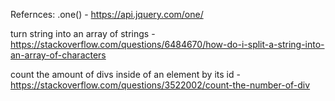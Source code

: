 Refernces:
.one() - https://api.jquery.com/one/

turn string into an array of strings - https://stackoverflow.com/questions/6484670/how-do-i-split-a-string-into-an-array-of-characters

count the amount of divs inside of an element by its id - https://stackoverflow.com/questions/3522002/count-the-number-of-div
